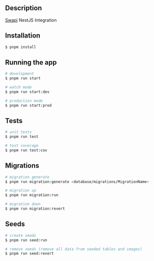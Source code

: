 ## Description

[Swapi](https://swapi.dev) NestJS Integration

## Installation

```bash
$ pnpm install
```

## Running the app

```bash
# development
$ pnpm run start

# watch mode
$ pnpm run start:dev

# production mode
$ pnpm run start:prod
```

## Tests

```bash
# unit tests
$ pnpm run test

# test coverage
$ pnpm run test:cov
```

## Migrations

```bash
# migration generate
$ pnpm run migration:generate <database/migrations/MigrationName>

# migration up
$ pnpm run migration:run

# migration down
$ pnpm run migration:revert
```

## Seeds

```bash
# create seeds
$ pnpm run seed:run

# remove seeds (remove all data from seeded tables and images)
$ pnpm run seed:revert
```
